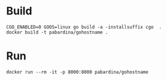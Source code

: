 Build
====

```
CGO_ENABLED=0 GOOS=linux go build -a -installsuffix cgo  .
docker build -t pabardina/gohostname .
```

Run
===

`docker run --rm -it -p 8000:8000 pabardina/gohostname`
